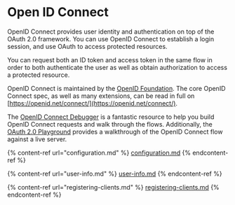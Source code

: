 # Open ID Connect

OpenID Connect provides user identity and authentication on top of the OAuth 2.0 framework. You can use OpenID Connect to establish a login session, and use OAuth to access protected resources.

You can request both an ID token and access token in the same flow in order to both authenticate the user as well as obtain authorization to access a protected resource.

OpenID Connect is maintained by the [OpenID Foundation](https://openid.net). The core OpenID Connect spec, as well as many extensions, can be read in full on [https://openid.net/connect/](https://openid.net/connect/).

The [OpenID Connect Debugger](https://oidcdebugger.com) is a fantastic resource to help you build OpenID Connect requests and walk through the flows. Additionally, the [OAuth 2.0 Playground](https://www.oauth.com/playground/) provides a walkthrough of the OpenID Connect flow against a live server.

{% content-ref url="configuration.md" %}
[configuration.md](configuration.md)
{% endcontent-ref %}

{% content-ref url="user-info.md" %}
[user-info.md](user-info.md)
{% endcontent-ref %}

{% content-ref url="registering-clients.md" %}
[registering-clients.md](registering-clients.md)
{% endcontent-ref %}
